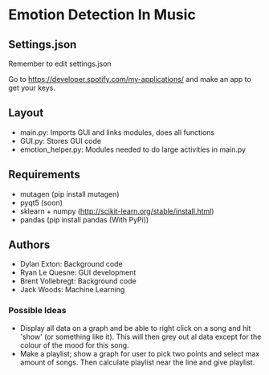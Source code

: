 # Emotion Detection In Music

## Settings.json

Remember to edit settings.json

Go to https://developer.spotify.com/my-applications/ and make an app to get your keys.

## Layout

* main.py: Imports GUI and links modules, does all functions
* GUI.py: Stores GUI code
* emotion_helper.py: Modules needed to do large activities in main.py

## Requirements

* mutagen (pip install mutagen)
* pyqt5 (soon)
* sklearn + numpy (http://scikit-learn.org/stable/install.html)
* pandas (pip install pandas (With PyPi))

## Authors

* Dylan Exton: Background code
* Ryan Le Quesne: GUI development
* Brent Vollebregt: Background code
* Jack Woods: Machine Learning

### Possible Ideas

* Display all data on a graph and be able to right click on a song and hit 'show' (or something like it). This will then grey out al data except for the colour of the mood for this song.
* Make a playlist; show a graph for user to pick two points and select max amount of songs. Then calculate playlist near the line and give playlist.
